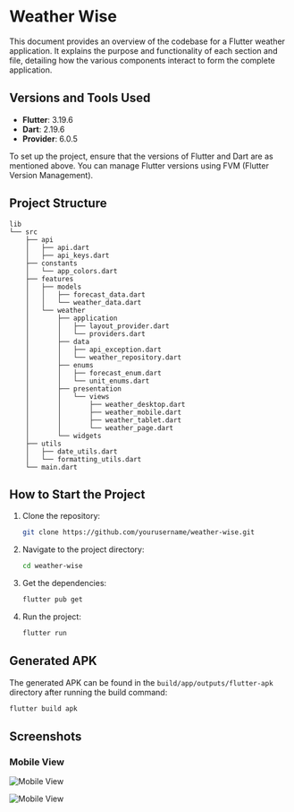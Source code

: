 # Weather Wise

This document provides an overview of the codebase for a Flutter weather application. It explains the purpose and functionality of each section and file, detailing how the various components interact to form the complete application.

## Versions and Tools Used
- **Flutter**: 3.19.6
- **Dart**: 2.19.6
- **Provider**: 6.0.5

To set up the project, ensure that the versions of Flutter and Dart are as mentioned above. You can manage Flutter versions using FVM (Flutter Version Management).

## Project Structure

```Project Structure
lib
└── src
    ├── api
    │   ├── api.dart
    │   ├── api_keys.dart
    ├── constants
    │   └── app_colors.dart
    ├── features
    │   ├── models
    │   │   ├── forecast_data.dart
    │   │   └── weather_data.dart
    │   └── weather
    │       ├── application
    │       │   ├── layout_provider.dart
    │       │   └── providers.dart
    │       ├── data
    │       │   ├── api_exception.dart
    │       │   └── weather_repository.dart
    │       ├── enums
    │       │   ├── forecast_enum.dart
    │       │   └── unit_enums.dart
    │       ├── presentation
    │       │   └── views
    │       │       ├── weather_desktop.dart
    │       │       ├── weather_mobile.dart
    │       │       ├── weather_tablet.dart
    │       │       └── weather_page.dart
    │       └── widgets
    ├── utils
    │   ├── date_utils.dart
    │   └── formatting_utils.dart
    └── main.dart
   ```

## How to Start the Project

1. Clone the repository:
   ```bash
   git clone https://github.com/yourusername/weather-wise.git
   ```
2. Navigate to the project directory:
   ```bash
   cd weather-wise
   ```
3. Get the dependencies:
   ```bash
   flutter pub get
   ```
4. Run the project:
   ```bash
   flutter run
   ```

## Generated APK

The generated APK can be found in the `build/app/outputs/flutter-apk` directory after running the build command:
```bash
flutter build apk
```

## Screenshots

### Mobile View
![Mobile View](assets/mobile_preview1.png)

![Mobile View](assets/mobile_preview2.png)
